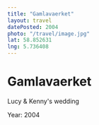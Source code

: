 ```yaml
---
title: "Gamlavaerket"
layout: travel
datePosted: 2004
photo: "/travel/image.jpg"
lat: 58.852631
lng: 5.736408
---
```

# Gamlavaerket

Lucy & Kenny's wedding

Year: 2004
